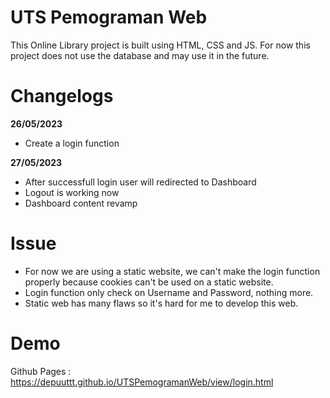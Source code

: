 # UTS Pemograman Web

This Online Library project is built using HTML, CSS and JS. For now this project does not use the database and may use it in the future.

# Changelogs

**26/05/2023**

- Create a login function

**27/05/2023**

- After successfull login user will redirected to Dashboard
- Logout is working now
- Dashboard content revamp

# Issue

- For now we are using a static website, we can't make the login function properly because cookies can't be used on a static website.
- Login function only check on Username and Password, nothing more.
- Static web has many flaws so it's hard for me to develop this web.

# Demo
Github Pages : https://depuuttt.github.io/UTSPemogramanWeb/view/login.html
